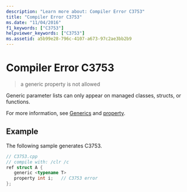 ```yaml
---
description: "Learn more about: Compiler Error C3753"
title: "Compiler Error C3753"
ms.date: "11/04/2016"
f1_keywords: ["C3753"]
helpviewer_keywords: ["C3753"]
ms.assetid: a5b99e28-796c-4107-a673-97c2ae3bb2b9
---
```

# Compiler Error C3753

> a generic property is not allowed

Generic parameter lists can only appear on managed classes, structs, or functions.

For more information, see [Generics](../../extensions/generics-cpp-component-extensions.md) and [property](../../extensions/property-cpp-component-extensions.md).

## Example

The following sample generates C3753.

```cpp
// C3753.cpp
// compile with: /clr /c
ref struct A {
   generic <typename T>
   property int i;   // C3753 error
};
```
